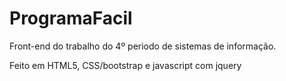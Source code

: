 # ProgramaFacil
Front-end do trabalho do 4º periodo de sistemas de informação.

Feito em HTML5, CSS/bootstrap e javascript com jquery
